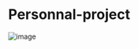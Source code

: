 # Personnal-project
![image](https://user-images.githubusercontent.com/71259481/160854741-c9394fcd-cf3d-421a-b326-4e0fff84f842.png)
